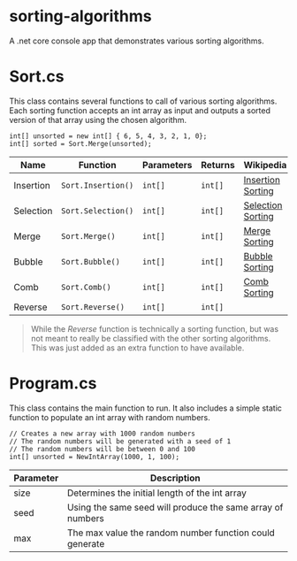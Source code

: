 # sorting-algorithms
A .net core console app that demonstrates various sorting algorithms.

# Sort.cs
This class contains several functions to call of various sorting algorithms. Each sorting function accepts an int array as input and outputs a sorted version of that array using the chosen algorithm.

```
int[] unsorted = new int[] { 6, 5, 4, 3, 2, 1, 0};
int[] sorted = Sort.Merge(unsorted);
```

| Name | Function | Parameters | Returns | Wikipedia |
| --- | --- | --- | --- | --- |
| Insertion | `Sort.Insertion()` | `int[]` | `int[]` | [Insertion Sorting](https://en.wikipedia.org/wiki/Insertion_sort "Insertion Sorting") |
| Selection | `Sort.Selection()` | `int[]` | `int[]` | [Selection Sorting](https://en.wikipedia.org/wiki/Selection_sort "Selection Sorting") |
| Merge | `Sort.Merge()` | `int[]` | `int[]` | [Merge Sorting](https://en.wikipedia.org/wiki/Merge_sort "Merge Sorting") |
| Bubble | `Sort.Bubble()` | `int[]` | `int[]` | [Bubble Sorting](https://en.wikipedia.org/wiki/Bubble_sort "Bubble Sorting") |
| Comb | `Sort.Comb()` | `int[]` | `int[]` | [Comb Sorting](https://en.wikipedia.org/wiki/Comb_sort "Comb Sorting") |
| Reverse | `Sort.Reverse()` | `int[]` | `int[]` |  |

>While the *Reverse* function is technically a sorting function, but was not meant to really be classified with the other sorting algorithms. This was just added as an extra function to have available.

# Program.cs
This class contains the main function to run. It also includes a simple static function to populate an int array with random numbers.

```
// Creates a new array with 1000 random numbers
// The random numbers will be generated with a seed of 1
// The random numbers will be between 0 and 100
int[] unsorted = NewIntArray(1000, 1, 100);
```

| Parameter | Description |
| --- | --- |
| size | Determines the initial length of the int array |
| seed | Using the same seed will produce the same array of numbers |
| max | The max value the random number function could generate |
